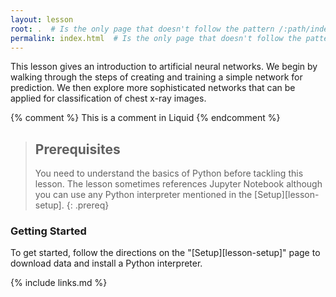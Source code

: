 ```yaml
---
layout: lesson
root: .  # Is the only page that doesn't follow the pattern /:path/index.html
permalink: index.html  # Is the only page that doesn't follow the pattern /:path/index.html
---
```


This lesson gives an introduction to artificial neural networks. We begin by walking through the steps of creating and training a simple network for prediction. We then explore more sophisticated networks that can be applied for classification of chest x-ray images.

<!-- this is an html comment -->

{% comment %} This is a comment in Liquid {% endcomment %}

> ## Prerequisites
>
> You need to understand the basics of Python before tackling this lesson. The lesson sometimes references Jupyter Notebook although you can use any Python interpreter mentioned in the [Setup][lesson-setup].
{: .prereq}

### Getting Started

To get started, follow the directions on the "[Setup][lesson-setup]" page to download data and install a Python interpreter.

[eicu-crd]: https://doi.org/10.13026/C2WM1R

{% include links.md %}
